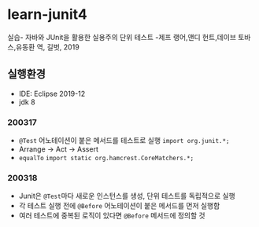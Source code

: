 # learn-junit4
실습- 자바와 JUnit을 활용한 실용주의 단위 테스트 -제프 랭어,앤디 헌트,데이브 토바스,유동환 역, 길벗, 2019
## 실행환경
- IDE: Eclipse 2019-12
- jdk 8

### 200317
- `@Test` 어노테이션이 붙은 메서드를 테스트로 실행 `import org.junit.*;`
- Arrange -> Act -> Assert
- `equalTo` `import static org.hamcrest.CoreMatchers.*;`

### 200318
- Junit은 `@Test`마다 새로운 인스턴스를 생성, 단위 테스트를 독립적으로 실행
- 각 테스트 실행 전에 `@Before` 어노테이션이 붙은 메서드를 먼저 실행함
- 여러 테스트에 중복된 로직이 있다면 `@Before` 메서드에 정의할 것
